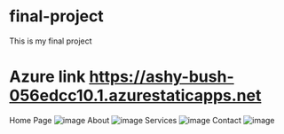 # final-project
This is my final project
# Azure link https://ashy-bush-056edcc10.1.azurestaticapps.net
Home Page
![image](https://user-images.githubusercontent.com/108652383/186536434-e88e8db4-db8f-47a0-aedf-17d2f5e17d82.png)
About
![image](https://user-images.githubusercontent.com/108652383/186536527-c7c26d2d-a76f-4763-bac3-470fd7ee495a.png)
Services
![image](https://user-images.githubusercontent.com/108652383/186536640-ee8c18d0-3bf6-4e29-bf47-146d2e0cde51.png)
Contact
![image](https://user-images.githubusercontent.com/108652383/186536888-948e38ff-d026-4fee-b4f8-9892ad78db16.png)
